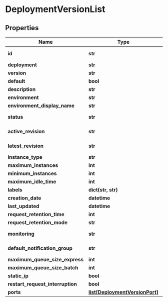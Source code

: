 # DeploymentVersionList

## Properties
Name | Type | Notes
------------ | ------------- | -------------
**id** | **str** | [optional] [readonly] 
**deployment** | **str** | 
**version** | **str** | 
**default** | **bool** | [optional] 
**description** | **str** | [optional] 
**environment** | **str** | [optional] 
**environment_display_name** | **str** | [optional] 
**status** | **str** | [optional] [readonly] 
**active_revision** | **str** | [optional] [readonly] 
**latest_revision** | **str** | [optional] [readonly] 
**instance_type** | **str** | 
**maximum_instances** | **int** | [optional] 
**minimum_instances** | **int** | [optional] 
**maximum_idle_time** | **int** | [optional] 
**labels** | **dict(str, str)** | [optional] 
**creation_date** | **datetime** | [optional] 
**last_updated** | **datetime** | [optional] 
**request_retention_time** | **int** | [optional] 
**request_retention_mode** | **str** | 
**monitoring** | **str** | [optional] [readonly] 
**default_notification_group** | **str** | [optional] [readonly] 
**maximum_queue_size_express** | **int** | [optional] 
**maximum_queue_size_batch** | **int** | [optional] 
**static_ip** | **bool** | [optional] 
**restart_request_interruption** | **bool** | [optional] 
**ports** | [**list[DeploymentVersionPort]**](DeploymentVersionPort.md) | [optional] 


